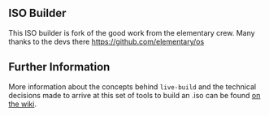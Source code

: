 ## ISO Builder

This ISO builder is fork of the good work from the elementary crew.  Many thanks to the devs there https://github.com/elementary/os

## Further Information

More information about the concepts behind `live-build` and the technical decisions made to arrive at this set of tools to build an .iso can be found [on the wiki](https://github.com/elementary/os/wiki/Building-iso-Images).
